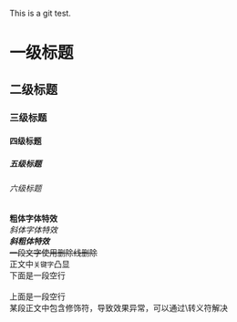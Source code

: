 This is a git test.
# 一级标题
## 二级标题
### 三级标题
#### 四级标题
##### 五级标题
###### 六级标题

**粗体字体特效**<br>
*斜体字体特效*<br>
***斜粗体特效***<br>
~~一段文字使用删除线删除~~<br>
正文中`关键字`凸显<br>
下面是一段空行<br><br>
上面是一段空行<br>
某段正文中包含修饰符，导致效果异常，可以通过\转义符解决<br><br>
